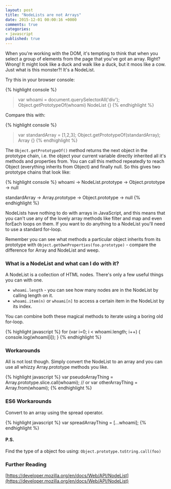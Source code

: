 ```yaml
---
layout: post
title: "NodeLists are not Arrays"
date: 2015-12-01 00:00:16 +0000
comments: true
categories:
- javascript
published: true
---
```


When you're working with the DOM, it's tempting to think that when you select a group of elements from the page that you've got an array. Right? Wrong! It might look like a duck and walk like a duck, but it moos like a cow. Just what is this monster?! It's a NodeList.

Try this in your browser console:

{% highlight console %}
> var whoami = document.querySelectorAll('div');
> Object.getPrototypeOf(whoami)
NodeList {}
{% endhighlight %}

Compare this with:

{% highlight console %}
> var standardArray = [1,2,3];
> Object.getPrototypeOf(standardArray);
Array {}
{% endhighlight %}

The `Object.getPrototypeOf()` method returns the next object in the prototype chain, i.e. the object your current variable directly inherited all it's methods and properties from. You can call this method repeatedly to reach Object (everything inherits from Object) and finally null. So this gives two prototype chains that look like:

{% highlight console %}
whoami -> NodeList.prototype -> Object.prototype -> null

standardArray -> Array.prototype -> Object.prototype -> null
{% endhighlight %}

NodeLists have nothing to do with arrays in JavaScript, and this means that you can't use any of the lovely array methods like filter and map and even forEach loops on them. If you want to do anything to a NodeList you'll need to use a standard for-loop.

Remember you can see what methods a particular object inherits from its prototype with `Object.getOwnProperties(foo.prototype)` - compare the difference for Array and NodeList and weep.

### What is a NodeList and what can I do with it?

A NodeList is a collection of HTML nodes. There's only a few useful things you can with one.

* `whoami.length` - you can see how many nodes are in the NodeList by calling length on it.
* `whoami.item(n)` or `whoami[n]` to access a certain item in the NodeList by its index.

You can combine both these magical methods to iterate using a boring old for-loop.

{% highlight javascript %}
for (var i=0; i < whoami.length; i++) {
   console.log(whoami[i]);
}
{% endhighlight %}

### Workarounds

All is not lost though. Simply convert the NodeList to an array and you can use all whizzy Array.prototype methods you like.

{% highlight javascript %}
var pseudoArrayThing = Array.prototype.slice.call(whoami);
// or
var otherArrayThing = Array.from(whoami);
{% endhighlight %}

### ES6 Workarounds

Convert to an array using the spread operator.

{% highlight javascript %}
var spreadArrayThing = [...whoami];
{% endhighlight %}

#### P.S.

Find the type of a object foo using:
`Object.prototype.toString.call(foo)`

### Further Reading

[https://developer.mozilla.org/en/docs/Web/API/NodeList](https://developer.mozilla.org/en/docs/Web/API/NodeList)
